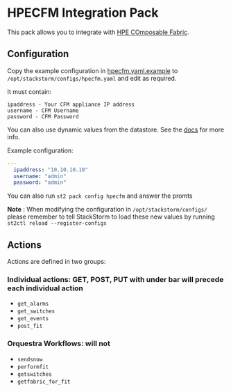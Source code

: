 # HPECFM Integration Pack
This pack allows you to integrate with
[HPE COmposable Fabric](https://www.hpe.com/us/en/integrated-systems/composable-fabric.html).

## Configuration
Copy the example configuration in [hpecfm.yaml.example](./hpecfm.yaml.example) to
`/opt/stackstorm/configs/hpecfm.yaml` and edit as required.

It must contain:

```
ipaddress - Your CFM appliance IP address
username - CFM Username
password - CFM Password
```

You can also use dynamic values from the datastore. See the
[docs](https://docs.stackstorm.com/reference/pack_configs.html) for more info.

Example configuration:

```yaml
---
  ipaddress: "10.10.10.10"
  username: "admin"
  password: "admin"
```
You can also run `st2 pack config hpecfm` and answer the promts

**Note** : When modifying the configuration in `/opt/stackstorm/configs/` please
           remember to tell StackStorm to load these new values by running
           `st2ctl reload --register-configs`


## Actions

Actions are defined in two groups:

### Individual actions: GET, POST, PUT with under bar will precede each individual action
* ``get_alarms``
* ``get_switches``
* ``get_events``
* ``post_fit``

### Orquestra Workflows: will not
* ``sendsnow``
* ``performfit``
* ``getswitches``
* ``getfabric_for_fit``
